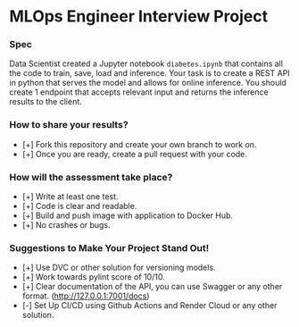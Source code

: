 # MLOps Engineer Interview Project

### Spec

Data Scientist created a Jupyter notebook `diabetes.ipynb` that contains all the code to train, save, load and inference.
Your task is to create a REST API in python that serves the model and allows for online inference.
You should create 1 endpoint that accepts relevant input and returns the inference results to the client.

### How to share your results?
- [+] Fork this repository and create your own branch to work on.
- [+] Once you are ready, create a pull request with your code.

### How will the assessment take place?
- [+] Write at least one test.
- [+] Code is clear and readable.
- [+] Build and push image with application to Docker Hub.
- [+] No crashes or bugs.

### Suggestions to Make Your Project Stand Out!
- [+] Use DVC or other solution for versioning models.
- [+] Work towards pylint score of 10/10.
- [+] Clear documentation of the API, you can use Swagger or any other format. (http://127.0.0.1:7001/docs)
- [-] Set Up CI/CD using Github Actions and Render Cloud or any other solution.
